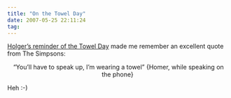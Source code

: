 ```yaml
---
title: "On the Towel Day"
date: 2007-05-25 22:11:24
tag: 
---
```

<a href="http://layer-acht.org/blog/debian/#1-109" target="_blank">Holger’s reminder of the Towel Day</a> made me remember an excellent quote from The Simpsons:

<p align="center"> “You’ll have to speak up, I’m wearing a towel” {Homer, while speaking on the phone}</p>
<p align="left">Heh :-) </p>

